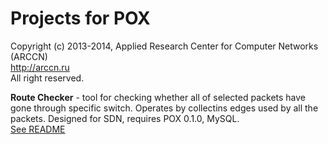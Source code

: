 Projects for POX
===========

Copyright (c) 2013-2014, Applied Research Center for Computer Networks (ARCCN) <br>
<a href=http://arccn.ru>http://arccn.ru</a><br>
All right reserved.

<b>Route Checker</b> - tool for checking whether all of selected packets have gone through specific switch.
Operates by collectins edges used by all the packets. Designed for SDN, requires POX 0.1.0, MySQL.<br>
<a href=http://github.com/ARCCN/elt/blob/checker/pox_ErrorLocalizationTool/adapters/pox/README_CHECKER>See README</a><br>
